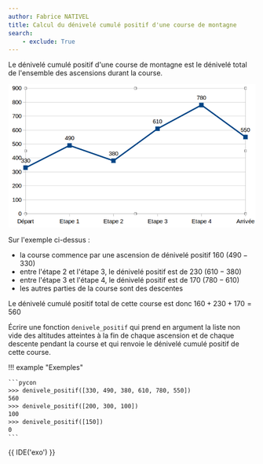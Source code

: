 ```yaml
---
author: Fabrice NATIVEL
title: Calcul du dénivelé cumulé positif d'une course de montagne
search:
    - exclude: True
---
```

Le dénivelé cumulé positif d'une course de montagne est le dénivelé total de l'ensemble des ascensions durant la course. 

![exemple profil course](images/exemple.png)

Sur l'exemple ci-dessus :

* la course commence par une ascension de dénivelé positif $160$ ($490-330$)
* entre l'étape 2 et l'étape 3, le dénivelé positif est de $230$ ($610-380$)
* entre l'étape 3 et l'étape 4, le dénivelé positif est de $170$ ($780-610$)
* les autres parties de la course sont des descentes

Le dénivelé cumulé positif total de cette course est donc $160+230+170=560$

Écrire une fonction `denivele_positif` qui prend en argument la liste non vide des altitudes atteintes à la fin de chaque ascension et de chaque descente pendant la course  et qui renvoie le dénivelé cumulé positif de cette course.


!!! example "Exemples"

    ```pycon
    >>> denivele_positif([330, 490, 380, 610, 780, 550])
    560
    >>> denivele_positif([200, 300, 100])
    100
    >>> denivele_positif([150])
    0
    ```

{{ IDE('exo') }}
